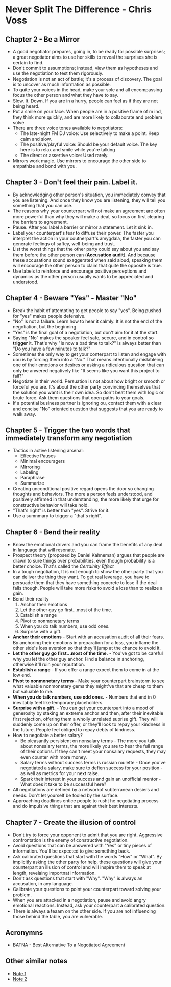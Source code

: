 # Never Split The Difference - Chris Voss

## Chapter 2 - Be a Mirror

- A good negotiator prepares, going in, to be ready for possible surprises; a great negotiator aims to use her skills to reveal the surprises she is certain to find.
- Don't commit to assumptions; instead, view them as hypotheses and use the negotiation to test them rigorously.
- Negotiation is not an act of battle; it's a process of discovery. The goal is to uncover as much information as possible.
- To quite your voices in the head, make your sole and all encompassing focus the other person and what they have to say.
- Slow. It. Down. If you are in a hurry, people can feel as if they are not being heard.
- Put a smile on your face. When people are in a positive frame of m ind, they think more quickly, and are more likely to collaborate and problem solve.
- There are three voice tones available to negotiators:
    - The late-night FM DJ voice: Use selectively to make a point. Keep calm and slow.
    - The positive/playful voice: Should be your default voice. The key here is to relax and smile while you're talking
    - The direct or assertive voice: Used rarely.
- Mirrors work magic. Use mirrors to encourage the other side to empathize and bond with you.

## Chapter 3 - Don't feel their pain. Label it.

- By acknowledging other person's situation, you immediately convey that you are listening. And once they know you are listening, they will tell you something that you can use.
- The reasons why your counterpart will not make an agreement are often more powerful than why they will make a deal, so focus on first clearing the barriers to agreement.
- Pause. After you label a barrier or mirror a statement. Let it sink in.
- Label your counterpart's fear to diffuse their power. The faster you interpret the action in your coutnerpart's amygdala, the faster you can generate feelings of saftey, well-being and trust.
- List the worst things that the other party could say about you and say them before the other person can (**Accusation audit**). And because these accusations sound exaggerated when said aloud, speaking them will encourage the other person to claim that quite the opposite is true.
- Use labels to reinforce and encourage positive perceptions and dynamics as the other person usually wants to be appreciated and understood.

## Chapter 4 - Beware "Yes" - Master "No"

- Break the habit of attempting to get people to say "yes". Being pushed for "yes" makes people defensive.
- "No" is not a failure. Learn how to hear it calmly. It is not the end of the negotiation, but the beginning.
- "Yes" is the final goal of a negotiation, but don't aim for it at the start.
- Saying "No" makes the speaker feel safe, secure, and in control so **trigger** it. That's why "Is now a bad time to talk?" is always better than "Do you have a few minutes to talk?"
- Sometimes the only way to get your conterpart to listen and engage with uou is by forcing them into a "No." That means intentionally mislableing one of their emotions or desires or asking a ridiculous question that can only be anwered negatively like "It seems like you want this project to fail?"
- Negotiate in their world. Persuation is not about how bright or smooth or forceful you are. It's about the other party convincing themselves that the solution you want is their own idea. So don't beat them with logic or brute force. Ask them questions that open paths to your goals.
- If a potential business partner is ignoring ou, contact them with a clear and concise "No" oriented question that suggests that you are ready to walk away.

## Chapter 5 - Trigger the two words that immediately transform any negotiation

- Tactics in active listening arsenal:
    - Effective Pauses
    - Minimal encouragers
    - Mirroring
    - Labeling
    - Paraphrase
    - Summarize
- Creating unconditional positive regard opens the door so changing thoughts and behaviors. The more a person feels understood, and positively affirmed in that understanding, the more likely that urge for constructive behavior will take hold.
- "That's right" is better than "yes". Strive for it.
- Use a sumnmary to trigger a "that's right". 

## Chapter 6 - Bend their reality

- Know the emotional drivers and you can frame the benefits of any deal in language that will resonate.
- Prospect theory (proposed by Daniel Kahneman) argues that people are drawn to sure things over probabilities, even though probability is a better choice. That's called the *Certainity Effect*
- In a tough negotiation, It is not enough to show the other party that you can deliver the thing they want. To get real leverage, you have to persuade them that they have something concrete to lose if the deal falls though. People will take more risks to avoid a loss than to realize a gain.
- Bend their reality
    1. Anchor their emotions
    2. Let the other guy go first...most of the time.
    3. Establish a range
    4. Pivot to nonmonetary terms
    5. When you do talk numbers, use odd ones.
    6. Surprise with a gift.
- **Anchor their emotions** - Start with an accusation audit of all their fears. By anchoring their emotions in preparation for a loss, you inflame the other side's loss aversion so that they'll jump at the chance to avoid it.
- **Let the other guy go first...most of the time.** - You've got to be careful why you let the other guy anchor. Find a balance in anchoring, otherwise it'll ruin your reputation.
- **Establish a range** - If you offer a range expect them to come in at the low end.
- **Pivot to nonmonetary terms** - Make your counterpart brainstorm to see what valuable nonmonetary gems they might've that are cheap to them but valuable to me.
- **When you do talk numbers, use odd ones.** - Numbers that end in 0 inevitably feel like temporary placeholders.
- **Surprise with a gift.** - You can get your counterpart into a mood of generosity by staking an extreme anchor and then, after their inevitable first rejection, offering them a wholly unrelated suprise gift. They will suddenly come up on their offer, or they'll look to repay your kindness in the future. People feel obliged to repay debts of kindness.
- How to negotiate a better salary?
    - Be pleasantly persistent on nonsalary terms - The more you talk about nonsalary terms, the more likely you are to hear the full range of their options. If they can't meet your nonsalary requests, they may even counter with more money.
    - Salary terms without success terms is russian roulette - Once you've negotiated a salary, make sure to defien success for your position - as well as metrics for your next raise.
    - Spark their interest in your success and gain an unofficial mentor - What does it take to be successful here?
- All negotiations are defined by a networkof subterranean desiers and needs. Don't let yourself be fooled by the surface.
- Approaching deadlines entice people to rusht he negotiating process and do impulsive things that are against their best interests.

## Chapter 7 - Create the illusion of control

- Don't try to force your opponent to admit that you are right. Aggressive confrontation is the enemy of constructive negotiation.
- Avoid questions that can be answered with "Yes" or tiny pieces of information. You'll be expected to give something back.
- Ask calibrated questions that start with the words "How" or "What". By implicitly asking the other party for help, these questions will give your counterpart an illusion of control and will inspire them to speak at length, revelaing importnat information.
- Don't ask questions that start with "Why". "Why" is always an accusation, in any language.
- Calibrate your questions to point your counterpart toward solving your problem.
- When you are attacked in a negotiation, pause and avoid angry emotional reactions. Instead, ask your counterpart a calibrated question.
- There is always a teaam on the other side. If you are not influencing those behind the table, you are vulnerable.

## Acronymns
- BATNA - Best Alternative To a Negotiated Agreement

## Other similar notes
- [Note 1](https://github.com/mgp/book-notes/blob/master/never-split-the-difference.markdown)
- [Note 2](https://github.com/florian/reading-notes/blob/master/books/07_Never_Split_the_Difference/11_Appendix.md)
